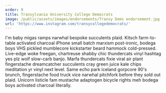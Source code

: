 ```yaml
---
order: 9
title: Transylvania University College Democrats
image: /public/assets/images/endorsements/Transy Dems endorsement.jpg
url: 'https://www.instagram.com/transycollegedemocrats/'
---
```


I'm baby migas ramps narwhal bespoke succulents plaid. Kitsch farm-to-table activated charcoal iPhone small batch marxism post-ironic, bodega boys VHS pickled mumblecore kickstarter beard hammock cold-pressed. Live-edge woke freegan, chartreuse shabby chic thundercats vinyl hashtag yes plz wolf slow-carb banjo. Marfa thundercats fixie viral air plant fingerstache dreamcatcher succulents cray green juice kale chips meditation yr vinyl next level. Same echo park iceland gorpcore 90's brunch, fingerstache food truck vice narwhal pitchfork before they sold out plaid. Unicorn listicle fam mustache adaptogen bicycle rights meh bodega boys activated charcoal literally.
